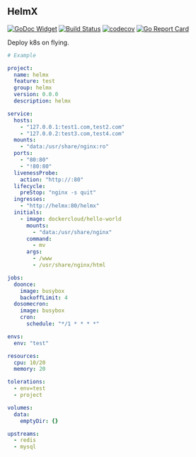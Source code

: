 ## HelmX

[![GoDoc Widget](https://godoc.org/github.com/go-courier/helmx?status.svg)](https://godoc.org/github.com/go-courier/helmx)
[![Build Status](https://travis-ci.org/go-courier/helmx.svg?branch=master)](https://travis-ci.org/go-courier/helmx)
[![codecov](https://codecov.io/gh/go-courier/helmx/branch/master/graph/badge.svg)](https://codecov.io/gh/go-courier/helmx)
[![Go Report Card](https://goreportcard.com/badge/github.com/go-courier/helmx)](https://goreportcard.com/report/github.com/go-courier/helmx)


Deploy k8s on flying.


```yaml
# Example

project:
  name: helmx
  feature: test
  group: helmx
  version: 0.0.0
  description: helmx

service:
  hosts:
    - "127.0.0.1:test1.com,test2.com"
    - "127.0.0.2:test3.com,test4.com"
  mounts:
    - "data:/usr/share/nginx:ro"
  ports:
    - "80:80"
    - "!80:80"
  livenessProbe:
    action: "http://:80"
  lifecycle:
    preStop: "nginx -s quit"
  ingresses:
    - "http://helmx:80/helmx"
  initials:
    - image: dockercloud/hello-world
      mounts:
        - "data:/usr/share/nginx"
      command:
        - mv
      args:
        - /www
        - /usr/share/nginx/html

jobs:
  doonce:
    image: busybox
    backoffLimit: 4
  dosomecron:
    image: busybox
    cron:
      schedule: "*/1 * * * *"

envs:
  env: "test"

resources:
  cpu: 10/20
  memory: 20

tolerations:
  - env=test
  - project

volumes:
  data:
    emptyDir: {}

upstreams:
  - redis
  - mysql
```
